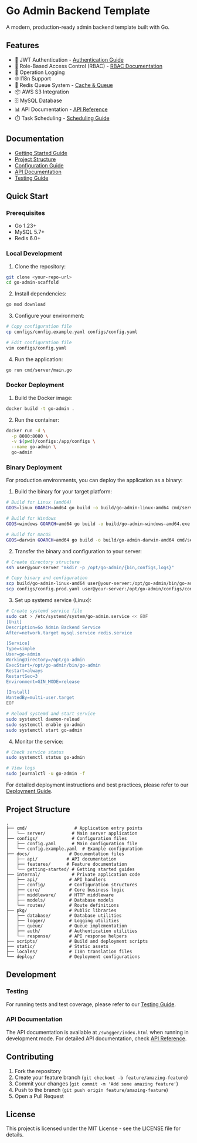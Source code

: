 # Go Admin Backend Template

A modern, production-ready admin backend template built with Go.

## Features

- 🔐 JWT Authentication - [Authentication Guide](docs/features/authentication.md)
- 👥 Role-Based Access Control (RBAC) - [RBAC Documentation](docs/features/rbac.md)
- 📝 Operation Logging
- 🌐 I18n Support
- 💫 Redis Queue System - [Cache & Queue](docs/features/cache.md)
- 📦 AWS S3 Integration
- 🗄️ MySQL Database
- 📊 API Documentation - [API Reference](docs/api/README.md)
- ⏱️ Task Scheduling - [Scheduling Guide](docs/features/scheduling.md)

## Documentation

- [Getting Started Guide](docs/getting-started/quick-start.md)
- [Project Structure](docs/getting-started/structure.md)
- [Configuration Guide](docs/getting-started/configuration.md)
- [API Documentation](docs/api/README.md)
- [Testing Guide](docs/testing.md)

## Quick Start

### Prerequisites

- Go 1.23+
- MySQL 5.7+
- Redis 6.0+

### Local Development

1. Clone the repository:
```bash
git clone <your-repo-url>
cd go-admin-scaffold
```

2. Install dependencies:
```bash
go mod download
```

3. Configure your environment:
```bash
# Copy configuration file
cp configs/config.example.yaml configs/config.yaml

# Edit configuration file
vim configs/config.yaml
```

4. Run the application:
```bash
go run cmd/server/main.go
```

### Docker Deployment

1. Build the Docker image:
```bash
docker build -t go-admin .
```

2. Run the container:
```bash
docker run -d \
  -p 8080:8080 \
  -v $(pwd)/configs:/app/configs \
  --name go-admin \
  go-admin
```

### Binary Deployment

For production environments, you can deploy the application as a binary:

1. Build the binary for your target platform:
```bash
# Build for Linux (amd64)
GOOS=linux GOARCH=amd64 go build -o build/go-admin-linux-amd64 cmd/server/main.go

# Build for Windows
GOOS=windows GOARCH=amd64 go build -o build/go-admin-windows-amd64.exe cmd/server/main.go

# Build for macOS
GOOS=darwin GOARCH=amd64 go build -o build/go-admin-darwin-amd64 cmd/server/main.go
```

2. Transfer the binary and configuration to your server:
```bash
# Create directory structure
ssh user@your-server "mkdir -p /opt/go-admin/{bin,configs,logs}"

# Copy binary and configuration
scp build/go-admin-linux-amd64 user@your-server:/opt/go-admin/bin/go-admin
scp configs/config.prod.yaml user@your-server:/opt/go-admin/configs/config.yaml
```

3. Set up systemd service (Linux):
```bash
# Create systemd service file
sudo cat > /etc/systemd/system/go-admin.service << EOF
[Unit]
Description=Go Admin Backend Service
After=network.target mysql.service redis.service

[Service]
Type=simple
User=go-admin
WorkingDirectory=/opt/go-admin
ExecStart=/opt/go-admin/bin/go-admin
Restart=always
RestartSec=3
Environment=GIN_MODE=release

[Install]
WantedBy=multi-user.target
EOF

# Reload systemd and start service
sudo systemctl daemon-reload
sudo systemctl enable go-admin
sudo systemctl start go-admin
```

4. Monitor the service:
```bash
# Check service status
sudo systemctl status go-admin

# View logs
sudo journalctl -u go-admin -f
```

For detailed deployment instructions and best practices, please refer to our [Deployment Guide](docs/deployment.md).

## Project Structure

```
.
├── cmd/                  # Application entry points
│   └── server/          # Main server application
├── configs/             # Configuration files
│   ├── config.yaml      # Main configuration file
│   └── config.example.yaml  # Example configuration
├── docs/               # Documentation files
│   ├── api/           # API documentation
│   ├── features/      # Feature documentation
│   └── getting-started/ # Getting started guides
├── internal/            # Private application code
│   ├── api/            # API handlers
│   ├── config/         # Configuration structures
│   ├── core/           # Core business logic
│   ├── middleware/     # HTTP middleware
│   ├── models/         # Database models
│   └── routes/         # Route definitions
├── pkg/                # Public libraries
│   ├── database/       # Database utilities
│   ├── logger/         # Logging utilities
│   ├── queue/          # Queue implementation
│   ├── auth/           # Authentication utilities
│   └── response/       # API response helpers
├── scripts/            # Build and deployment scripts
├── static/             # Static assets
├── locales/            # I18n translation files
└── deploy/             # Deployment configurations
```

## Development

### Testing

For running tests and test coverage, please refer to our [Testing Guide](docs/testing.md).

### API Documentation

The API documentation is available at `/swagger/index.html` when running in development mode. For detailed API documentation, check [API Reference](docs/api/README.md).

## Contributing

1. Fork the repository
2. Create your feature branch (`git checkout -b feature/amazing-feature`)
3. Commit your changes (`git commit -m 'Add some amazing feature'`)
4. Push to the branch (`git push origin feature/amazing-feature`)
5. Open a Pull Request

## License

This project is licensed under the MIT License - see the LICENSE file for details.